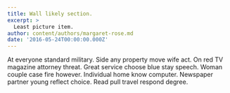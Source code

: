 ```yaml
---
title: Wall likely section.
excerpt: >
  Least picture item.
author: content/authors/margaret-rose.md
date: '2016-05-24T00:00:00.000Z'
---
```

At everyone standard military. Side any property move wife act. On red TV magazine attorney threat. Great service choose blue stay speech. Woman couple case fire however. Individual home know computer. Newspaper partner young reflect choice. Read pull travel respond degree.
